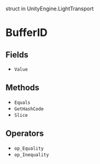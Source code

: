 struct in UnityEngine.LightTransport
# BufferID

## Fields
- `Value`
## Methods
- `Equals`
- `GetHashCode`
- `Slice`
## Operators
- `op_Equality`
- `op_Inequality`
